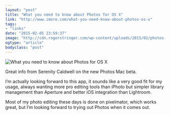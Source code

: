 ```yaml
---
layout: "post"
title: "What you need to know about Photos for OS X"
link: "http://www.imore.com/what-you-need-know-about-photos-os-x"
tags: 
- "links"
date: "2015-02-05 23:59:37"
image: "http://cdn.rogerstringer.com/wp-content/uploads/2015/02/photos-mac-info-screen.jpg"
ogtype: "article"
bodyclass: "post"
---
```


![What you need to know about Photos for OS X](http://cdn.rogerstringer.com/wp-content/uploads/2015/02/photos-mac-info-screen.jpg "What you need to know about Photos for OS X")

Great info from Serenity Caldwell on the new Photos Mac beta.

I’m actually looking forward to this app, it sounds like a very good fit for my usage, always wanting more pro editing tools than iPhoto but simpler library management than Aperture and better iOS integration than Lightroom.

Most of my photo editing these days is done on pixelmator, which works great, but I’m looking forward to trying out Photos when it comes out.
